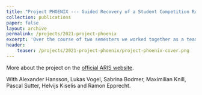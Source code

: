 ```yaml
---
title: "Project PHOENIX --- Guided Recovery of a Student Competition Rocket"
collection: publications
paper: false
layout: archive
permalink: /projects/2021-project-phoenix
excerpt: 'Over the course of two semesters we worked together as a team of eight students to develop an autonomously guided parachute recovery system for a student competition rocket. The project took part in the student rocket association ARIS but also served as an intricate part of the final year of the mechanical engineering undergraduate program at ETH Zurich.'
header:
    teaser: /projects/2021-project-phoenix/project-phoenix-cover.png
---
```


More about the project on the [official ARIS website](https://aris-space.ch/phoenix-2021/).

With Alexander Hansson, Lukas Vogel, Sabrina Bodmer, Maximilian Knill, Pascal Sutter, Helvijs Kiselis and Ramon Epprecht.
